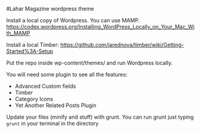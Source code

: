 #Lahar Magazine wordpress theme

Install a local copy of Wordpress. You can use MAMP. https://codex.wordpress.org/Installing_WordPress_Locally_on_Your_Mac_With_MAMP

Install a local Timber: https://github.com/jarednova/timber/wiki/Getting-Started%3A-Setup

Put the repo inside wp-content/themes/ and run Wordpress locally.

You will need some plugin to see all the features:

- Advanced Custom fields
- Timber
- Category Icons
- Yet Another Related Posts Plugin

Update your files (minify and stuff) with grunt. You can run grunt just typing `grunt` in your terminal in the directory